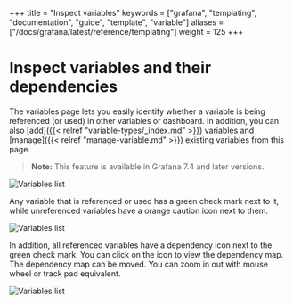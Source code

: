 +++
title = "Inspect variables"
keywords = ["grafana", "templating", "documentation", "guide", "template", "variable"]
aliases = ["/docs/grafana/latest/reference/templating"]
weight = 125
+++

# Inspect variables and their dependencies

The variables page lets you easily identify whether a variable is being referenced (or used) in other variables or dashboard. In addition, you can also [add]({{< relref "variable-types/_index.md" >}}) variables and [manage]({{< relref "manage-variable.md" >}}) existing variables from this page.

> **Note:** This feature is available in Grafana 7.4 and later versions.

![Variables list](/static/img/docs/variables-templates/variables-list-7-4.png)

Any variable that is referenced or used has a green check mark next to it, while unreferenced variables have a orange caution icon next to them.

![Variables list](/static/img/docs/variables-templates/variable-not-referenced-7-4.png)

In addition, all referenced variables have a dependency icon next to the green check mark. You can click on the icon to view the dependency map. The dependency map can be moved. You can zoom in out with mouse wheel or track pad equivalent.

![Variables list](/static/img/docs/variables-templates/dependancy-map-7-4.png)
